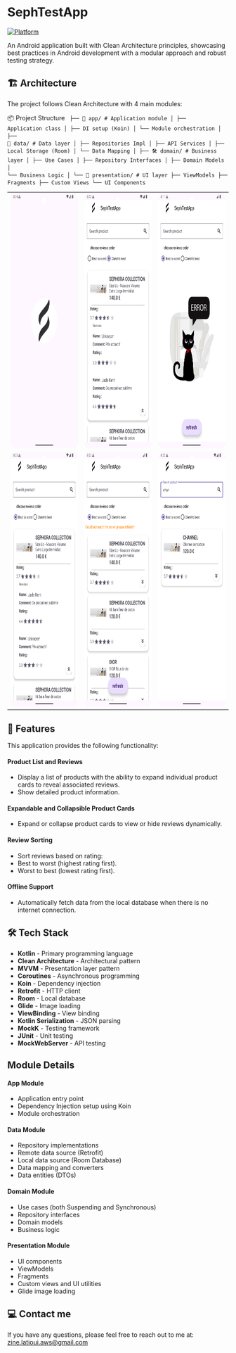 # SephTestApp
[![Platform](https://img.shields.io/badge/Platform-Android-green)](https://www.android.com)

An Android application built with Clean Architecture principles, showcasing best practices in Android development with a modular approach and robust testing strategy.

## 🏗️ Architecture
The project follows Clean Architecture with 4 main modules:

📦 Project Structure
<code>
├── 📱 app/                # Application module
│   ├── Application class
│   ├── DI setup (Koin)
│   └── Module orchestration
│
├── 💾 data/              # Data layer
│   ├── Repositories Impl
│   ├── API Services
│   ├── Local Storage (Room)
│   └── Data Mapping
│
├── 🛠️ domain/           # Business layer
│   ├── Use Cases
│   ├── Repository Interfaces
│   ├── Domain Models
│   └── Business Logic
│
└── 🎨 presentation/     # UI layer
    ├── ViewModels
    ├── Fragments
    ├── Custom Views
    └── UI Components
    </code>

<table>
  <tr>
    <td><img src="screenshots/launch.png" width=290 height=580></td>
    <td><img src="screenshots/remote.png" width=290 height=580></td>
    <td><img src="screenshots/error.png" width=290 height=580></td>
  </tr>
   <tr>
    <td><img src="screenshots/best_to_worst.png" width=290 height=580></td>
    <td><img src="screenshots/local.png" width=290 height=580></td>
     <td><img src="screenshots/search.png" width=290 height=580></td>
  </tr>
 </table>

##  🔭 Features
This application provides the following functionality:

#### Product List and Reviews
- Display a list of products with the ability to expand individual product cards to reveal associated reviews.
- Show detailed product information.

#### Expandable and Collapsible Product Cards
- Expand or collapse product cards to view or hide reviews dynamically.

#### Review Sorting
-	Sort reviews based on rating:
-	Best to worst (highest rating first).
-	Worst to best (lowest rating first).

#### Offline Support
-	Automatically fetch data from the local database when there is no internet connection.

## 🛠️ Tech Stack

- **Kotlin** - Primary programming language
- **Clean Architecture** - Architectural pattern
- **MVVM** - Presentation layer pattern
- **Coroutines** - Asynchronous programming
- **Koin** - Dependency injection
- **Retrofit** - HTTP client
- **Room** - Local database
- **Glide** - Image loading
- **ViewBinding** - View binding
- **Kotlin Serialization** - JSON parsing
- **MockK** - Testing framework
- **JUnit** - Unit testing
- **MockWebServer** - API testing

## Module Details

#### App Module
- Application entry point
- Dependency Injection setup using Koin
- Module orchestration

#### Data Module
- Repository implementations
- Remote data source (Retrofit)
- Local data source (Room Database)
- Data mapping and converters
- Data entities (DTOs)

#### Domain Module
- Use cases (both Suspending and Synchronous)
- Repository interfaces
- Domain models
- Business logic

#### Presentation Module
- UI components
- ViewModels
- Fragments
- Custom views and UI utilities
- Glide image loading

## 💻 Contact me

If you have any questions, please feel free to reach out to me at:
[zine.latioui.aws@gmail.com](mailto:zine.latioui.aws@gmail.com)
  
